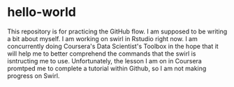 # hello-world
This repository is for practicing the GitHub flow.
I am supposed to be writing a bit about myself. I am working on swirl in Rstudio right now. I am concurrently doing Coursera's Data Scientist's Toolbox in the hope that it will help me to better comprehend the commands that the swirl is isntructing me to use. Unfortunately, the lesson I am on in Coursera promtped me to complete a tutorial within Github, so I am not making progress on Swirl.
